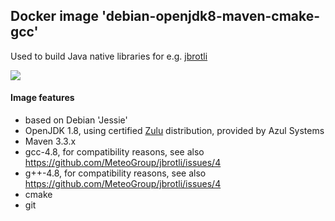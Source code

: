 
## Docker image 'debian-openjdk8-maven-cmake-gcc'

Used to build Java native libraries for e.g. [jbrotli](https://github.com/meteogroup/jbrotli)

[![](https://images.microbadger.com/badges/image/nitram509/debian-openjdk8-maven-cmake-gcc.svg)](http://microbadger.com/images/nitram509/debian-openjdk8-maven-cmake-gcc "Get your own image badge on microbadger.com")

#### Image features

* based on Debian 'Jessie'
* OpenJDK 1.8, using certified [Zulu](http://zulu.org/download/) distribution, provided by Azul Systems
* Maven 3.3.x
* gcc-4.8, for compatibility reasons, see also https://github.com/MeteoGroup/jbrotli/issues/4
* g++-4.8, for compatibility reasons, see also https://github.com/MeteoGroup/jbrotli/issues/4
* cmake
* git

